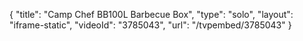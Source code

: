 {
    "title": "Camp Chef BB100L Barbecue Box",
    "type": "solo",
    "layout": "iframe-static",
    "videoId": "3785043",
    "url": "\/tvpembed\/3785043"
}
